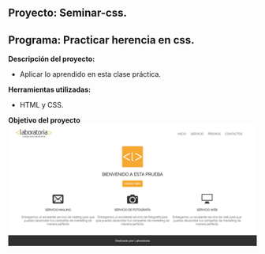 ## Proyecto: Seminar-css.
## Programa: Practicar herencia en css.

**Descripción del proyecto:**
* Aplicar lo aprendido en esta clase práctica.

**Herramientas utilizadas:**
* HTML y CSS.

**Objetivo del proyecto**
![meta a lograr](assets/images/captura.png)
